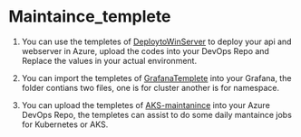 # Maintaince_templete




1. You can use the templetes of [DeploytoWinServer](DeploytoWinServer) to deploy your api and webserver in Azure, upload the codes into your DevOps Repo and Replace the values in your actual environment.

2. You can import the templetes of [GrafanaTemplete](GrafanaTemplete) into your Grafana, the folder contians two files, one is for cluster another is for namespace.

3. You can upload the templetes of [AKS-maintanince](AKS-maintaince) into your Azure DevOps Repo, the templetes can assist to do some daily mantaince jobs for Kubernetes or AKS.